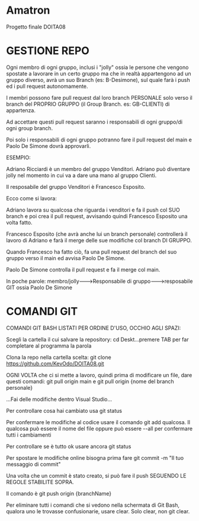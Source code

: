 # Amatron
Progetto finale DOITA08

# GESTIONE REPO
Ogni membro di ogni gruppo, inclusi i "jolly" ossia le persone che vengono spostate a lavorare in un certo gruppo ma che in realtà appartengono ad un gruppo diverso, avrà un suo Branch (es: B-Desimone), sul quale farà i push ed i pull request autonomamente. 

I membri possono fare pull request dal loro branch PERSONALE solo verso il branch del PROPRIO GRUPPO (il Group Branch. es: GB-CLIENTI) di appartenza.

Ad accettare questi pull request saranno i responsabili di ogni gruppo/di ogni group branch.

Poi solo i responsabili di ogni gruppo potranno fare il pull request del main e Paolo De Simone dovrà approvarli.

ESEMPIO:

Adriano Ricciardi è un membro del gruppo Venditori. Adriano può diventare jolly nel momento in cui va a dare una mano al gruppo Clienti.

Il resposabile del gruppo Venditori è Francesco Esposito.

Ecco come si lavora: 

Adriano lavora su qualcosa che riguarda i venditori e fa il push col SUO branch e poi crea il pull request, avvisando quindi Francesco Esposito una volta fatto.

Francesco Esposito (che avrà anche lui un branch personale) controllerà il lavoro di Adriano e farà il merge delle sue modifiche col branch DI GRUPPO.

Quando Francesco ha fatto ciò, fa una pull request del branch del suo gruppo verso il main ed avvisa Paolo De Simone.

Paolo De Simone controlla il pull request e fa il merge col main.

In poche parole: membro/jolly--->Responsabile di gruppo--->resposabile GIT ossia Paolo De Simone

# COMANDI GIT

COMANDI GIT BASH LISTATI PER ORDINE D'USO, OCCHIO AGLI SPAZI:

Scegli la cartella il cui salvare la repository: cd Deskt...premere TAB per far completare al programma la parola

Clona la repo nella cartella scelta: git clone https://github.com/KevOdo/DOITA08.git

OGNI VOLTA che ci si mette a lavoro, quindi prima di modificare un file, dare questi comandi: git pull origin main e git pull origin {nome del branch personale}

...Fai delle modifiche dentro Visual Studio…

Per controllare cosa hai cambiato usa git status

Per confermare le modifiche al codice usare il comando git add qualcosa.
Il qualcosa può essere il nome del file oppure può essere --all per confermare tutti i cambiamenti

Per controllare se è tutto ok usare ancora git status

Per spostare le modifiche online bisogna prima fare git commit -m "Il tuo messaggio di commit" 

Una volta che un commit è stato creato, si può fare il push SEGUENDO LE REGOLE STABILITE SOPRA.

Il comando è git push origin {branchName}

Per eliminare tutti i comandi che si vedono nella schermata di Git Bash, qualora uno le trovasse confusionarie, usare clear. Solo clear, non git clear.
